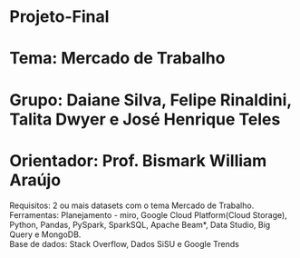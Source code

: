 # Projeto-Final
# Tema: Mercado de Trabalho
# Grupo: Daiane Silva, Felipe Rinaldini, Talita Dwyer e José Henrique Teles 
# Orientador: Prof. Bismark William Araújo

Requisitos: 2 ou mais datasets com o tema Mercado de Trabalho. 
Ferramentas: Planejamento - miro, Google Cloud Platform(Cloud Storage), Python, Pandas, PySpark, SparkSQL, Apache Beam*, Data Studio, Big Query e MongoDB.  
Base de dados: Stack Overflow, Dados SiSU e Google Trends 
